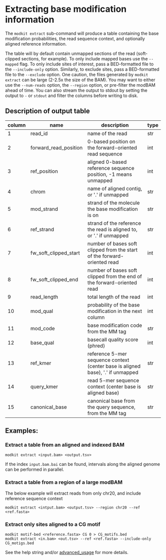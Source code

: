 # Extracting base modification information

The `modkit extract` sub-command will produce a table containing the base modification probabilities, 
the read sequence context, and optionally aligned reference information.

The table will by default contain unmapped sections of the read (soft-clipped sections, for example). 
To only include mapped bases use the `--mapped` flag. To only include sites of interest, pass a 
BED-formatted file to the `--include-only` option. Similarly, to exclude sites, pass a BED-formatted
file to the `--exclude` option. One caution, the files generated by `modkit extract` can be large (2-2.5x
the size of the BAM). You may want to either use the `--num-reads` option, the `--region` option, or
pre-filter the modBAM ahead of time. You can also stream the output to stdout by setting the output to `-`
or `stdout` and filter the columns before writing to disk.

## Description of output table

| column | name                  | description                                                                     | type |
|--------|-----------------------|---------------------------------------------------------------------------------|------|
| 1      | read_id               | name of the read                                                                | str  |
| 2      | forward_read_position | 0-based position on the forward-oriented read sequence                          | int  |
| 3      | ref_position          | aligned 0-based reference sequence position, -1 means unmapped                  | int  |
| 4      | chrom                 | name of aligned contig, or '.' if unmapped                                      | str  |
| 5      | mod_strand            | strand of the molecule the base modification is on                              | str  |
| 6      | ref_strand            | strand of the reference the read is aligned to, or '.' if unmapped              | str  |
| 7      | fw_soft_clipped_start | number of bases soft clipped from the start of the forward-oriented read        | int  |
| 8      | fw_soft_clipped_end   | number of bases soft clipped from the end of the forward-oriented read          | int  |
| 9      | read_length           | total length of the read                                                        | int  |
| 10     | mod_qual              | probability of the base modification in the next column                         | int  |
| 11     | mod_code              | base modification code from the MM tag                                          | str  |
| 12     | base_qual             | basecall quality score (phred)                                                  | int  |
| 13     | ref_kmer              | reference 5-mer sequence context (center base is aligned base), '.' if unmapped | str  |
| 14     | query_kmer            | read 5-mer sequence context (center base is aligned base)                       | str  |
| 15     | canonical_base        | canonical base from the query sequence, from the MM tag                         | str  |

## Examples:

### Extract a table from an aligned and indexed BAM 
```
modkit extract <input.bam> <output.tsv> 
```
If the index `input.bam.bai` can be found, intervals along the aligned genome can be performed
in parallel.

### Extract a table from a region of a large modBAM
The below example will extract reads from only chr20, and include reference sequence context
```
modkit extract <intput.bam> <output.tsv> --region chr20 --ref <ref.fasta>
```

### Extract only sites aligned to a CG motif
```
modkit motif-bed <reference.fasta> CG 0 > CG_motifs.bed
modkit extract <in.bam> <out.tsv> --ref <ref.fasta> --include-only CG_motigs.bed
```

See the help string and/or [advanced_usage](./advanced_usage.md) for more details.
